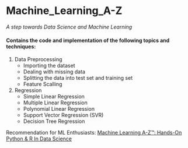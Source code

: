 # Machine_Learning_A-Z
*A step towards Data Science and Machine Learning*

#### Contains the code and implementation of the following topics and techniques:

1. Data Preprocessing
	* Importing the dataset
	* Dealing with missing data
	* Splitting the data into test set and training set
	* Feature Scalling
2. Regression
	* Simple Linear Regression
	* Multiple Linear Regression
	* Polynomial Linear Regression
	* Support Vector Regression (SVR)
	* Decision Tree Regression

Recommendation for ML Enthusiasts: [Machine Learning A-Z™: Hands-On Python & R In Data Science](https://www.udemy.com/machinelearning/)

